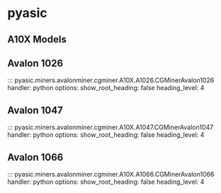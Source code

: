 # pyasic
## A10X Models

## Avalon 1026
::: pyasic.miners.avalonminer.cgminer.A10X.A1026.CGMinerAvalon1026
    handler: python
    options:
        show_root_heading: false
        heading_level: 4

## Avalon 1047
::: pyasic.miners.avalonminer.cgminer.A10X.A1047.CGMinerAvalon1047
    handler: python
    options:
        show_root_heading: false
        heading_level: 4

## Avalon 1066
::: pyasic.miners.avalonminer.cgminer.A10X.A1066.CGMinerAvalon1066
    handler: python
    options:
        show_root_heading: false
        heading_level: 4

